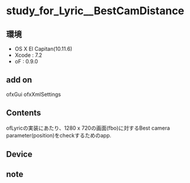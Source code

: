 # study_for_Lyric__BestCamDistance #

## 環境 ##
*	OS X El Capitan(10.11.6)
*	Xcode : 7.2
*	oF : 0.9.0

## add on ##
ofxGui
ofxXmlSettings

## Contents ##
ofLyricの実装にあたり、1280 x 720の画面(fbo)に対するBest camera parameter(position)をcheckするためのapp.  


## Device ##


## note ##






